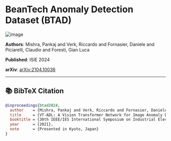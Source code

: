 # BeanTech Anomaly Detection Dataset (BTAD)
![image](https://tse4.mm.bing.net/th/id/OIP.WgY-EI8MQYSj4k7VEhgCaQHaEF?rs=1&pid=ImgDetMain&o=7&rm=3)

**Authors**: Mishra, Pankaj and Verk, Riccardo and Fornasier, Daniele and Piciarelli, Claudio and Foresti, Gian Luca

**Published**: ISIE 2024

**arXiv**: [arXiv:2104.10036](https://arxiv.org/abs/2104.10036)

---

## 📚 BibTeX Citation

```bibtex
@inproceedings{btad2024,
  author    = {Mishra, Pankaj and Verk, Riccardo and Fornasier, Daniele and Piciarelli, Claudio and Foresti, Gian Luca},
  title     = {VT-ADL: A Vision Transformer Network for Image Anomaly Detection and Localization},
  booktitle = {30th IEEE/IES International Symposium on Industrial Electronics (ISIE)},
  year      = {2021},
  note      = {Presented in Kyoto, Japan}
}
```
